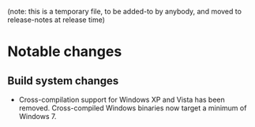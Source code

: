 (note: this is a temporary file, to be added-to by anybody, and moved to
release-notes at release time)

Notable changes
===============

Build system changes
--------------------

- Cross-compilation support for Windows XP and Vista has been removed.
  Cross-compiled Windows binaries now target a minimum of Windows 7.
